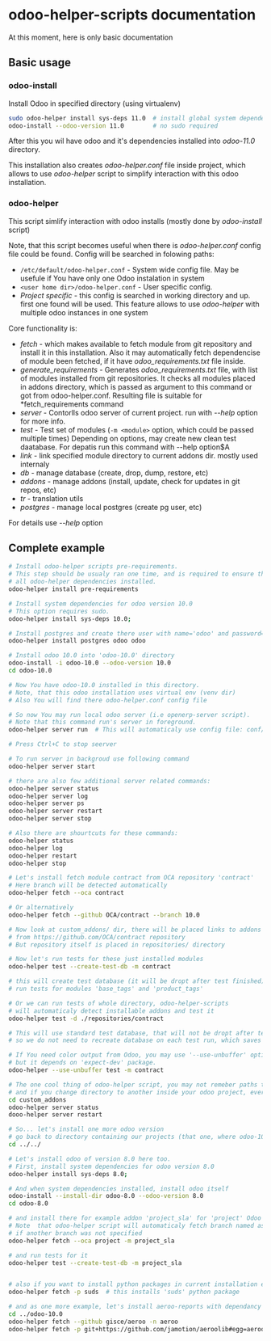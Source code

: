 # odoo-helper-scripts documentation

At this moment, here is only basic documentation

## Basic usage

### odoo-install

Install Odoo in specified directory (using virtualenv)

```bash
sudo odoo-helper install sys-deps 11.0  # install global system dependencies for specified version of Odoo
odoo-install --odoo-version 11.0        # no sudo required
```

After this you wil have odoo and it's dependencies installed into *odoo-11.0* directory.

This installation also creates *odoo-helper.conf* file inside project, which allows to use
*odoo-helper* script to simplify interaction with this odoo installation.

### odoo-helper

This script simlify interaction with odoo installs (mostly done by *odoo-install* script)

Note, that this script becomes useful when there is *odoo-helper.conf* config file could be found.
Config will be searched in folowing paths:

- `/etc/default/odoo-helper.conf`  - System wide config file. May be usefule if
                                     You have only one Odoo instalation in system
- `<user home dir>/odoo-helper.conf`   - User specific config.
- *Project specific* - this config is searched in working directory and up. first one found will be used.
                     This feature allows to use *odoo-helper* with multiple odoo instances in one system

Core functionality is:

- *fetch* - which makes available to fetch module from git repository and
            install it in this installation.
            Also it may automatically fetch dependencise of module been fetched,
            if it have *odoo_requirements.txt* file inside.
- *generate_requirements* - Generates *odoo_requirements.txt* file, with list of modules
                            installed from git repositories. It checks all modules placed in
                            addons directory, which is passed as argument to this command or
                            got from odoo-helper.conf. Resulting file is suitable for *fetch_requirements command
- *server* - Contorlls odoo server of current project. run with *--help* option for more info.
- *test* - Test set of modules (```-m <module>``` option, which could be passed multiple times)
           Depending on options, may create new clean test daatabase.
           For depatis run this command with --help option$A
- *link* - link specified module directory to current addons dir. mostly used internaly
- *db* - manage database (create, drop, dump, restore, etc)
- *addons* - manage addons (install, update, check for updates in git repos, etc)
- *tr* - translation utils
- *postgres* - manage local postgres (create pg user, etc)

For details use *--help* option


## Complete example

```bash
# Install odoo-helper scripts pre-requirements.
# This step should be usualy ran one time, and is required to ensure that
# all odoo-helper dependencies installed.
odoo-helper install pre-requirements

# Install system dependencies for odoo version 10.0
# This option requires sudo.
odoo-helper install sys-deps 10.0;

# Install postgres and create there user with name='odoo' and password='odoo'
odoo-helper install postgres odoo odoo

# Install odoo 10.0 into 'odoo-10.0' directory
odoo-install -i odoo-10.0 --odoo-version 10.0
cd odoo-10.0

# Now You have odoo-10.0 installed in this directory.
# Note, that this odoo installation uses virtual env (venv dir)
# Also You will find there odoo-helper.conf config file

# So now You may run local odoo server (i.e openerp-server script).
# Note that this command run's server in foreground.
odoo-helper server run  # This will automaticaly use config file: conf/odoo.conf

# Press Ctrl+C to stop seerver

# To run server in backgroud use following command
odoo-helper server start

# there are also few additional server related commands:
odoo-helper server status
odoo-helper server log
odoo-helper server ps
odoo-helper server restart
odoo-helper server stop

# Also there are shourtcuts for these commands:
odoo-helper status
odoo-helper log
odoo-helper restart
odoo-helper stop

# Let's install fetch module contract from OCA repository 'contract'
# Here branch will be detected automatically
odoo-helper fetch --oca contract

# Or alternatively
odoo-helper fetch --github OCA/contract --branch 10.0

# Now look at custom_addons/ dir, there will be placed links to addons
# from https://github.com/OCA/contract repository
# But repository itself is placed in repositories/ directory

# Now let's run tests for these just installed modules
odoo-helper test --create-test-db -m contract

# this will create test database (it will be dropt after test finished) and 
# run tests for modules 'base_tags' and 'product_tags'

# Or we can run tests of whole directory, odoo-helper-scripts
# will automaticaly detect installable addons and test it
odoo-helper test -d ./repositories/contract

# This will use standard test database, that will not be dropt after tests,
# so we do not need to recreate database on each test run, which saves time

# If You need color output from Odoo, you may use '--use-unbuffer' option,
# but it depends on 'expect-dev' package.
odoo-helper --use-unbuffer test -m contract

# The one cool thing of odoo-helper script, you may not remeber paths to odoo instalation,
# and if you change directory to another inside your odoo project, everything will continue to work.
cd custom_addons
odoo-helper server status
dooo-helper server restart

# So... let's install one more odoo version
# go back to directory containing our projects (that one, where odoo-10.0 project is placed)
cd ../../

# Let's install odoo of version 8.0 here too.
# First, install system dependencies for odoo version 8.0
odoo-helper install sys-deps 8.0;

# And when system dependencies installed, install odoo itself
odoo-install --install-dir odoo-8.0 --odoo-version 8.0
cd odoo-8.0

# and install there for example addon 'project_sla' for 'project' Odoo Comutinty repository
# Note  that odoo-helper script will automaticaly fetch branch named as server version in current install,
# if another branch was not specified
odoo-helper fetch --oca project -m project_sla

# and run tests for it
odoo-helper test --create-test-db -m project_sla


# also if you want to install python packages in current installation environment, you may use command:
odoo-helper fetch -p suds  # this installs 'suds' python package

# and as one more example, let's install aeroo-reports with dependancy to aeroolib in odoo 10.0
cd ../odoo-10.0
odoo-helper fetch --github gisce/aeroo -n aeroo
odoo-helper fetch -p git+https://github.com/jamotion/aeroolib#egg=aeroolib

```
